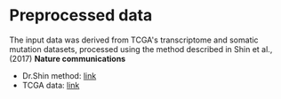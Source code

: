 # Preprocessed data

The input data was derived from TCGA's transcriptome and somatic mutation datasets, processed using the method described in Shin et al., (2017) **Nature communications** 


- Dr.Shin method: [link](https://www.nature.com/articles/s41467-017-01171-6)
- TCGA data: [link](https://portal.gdc.cancer.gov/)
